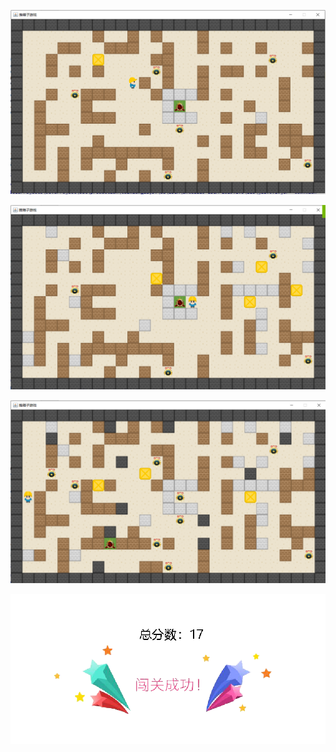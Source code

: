 
![tupian](https://github.com/liuchunchang/tuixiangzi/blob/master/tupian1.png)

![tupian](https://github.com/liuchunchang/tuixiangzi/blob/master/tupian2.png)

![tupian](https://github.com/liuchunchang/tuixiangzi/blob/master/tupian3.png)

![tupian](https://github.com/liuchunchang/tuixiangzi/blob/master/tupian4.png)

